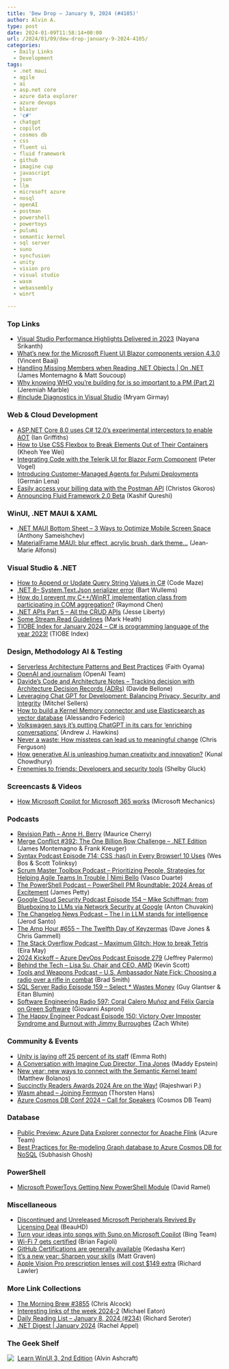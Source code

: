 ```yaml
---
title: 'Dew Drop – January 9, 2024 (#4105)'
author: Alvin A.
type: post
date: 2024-01-09T11:58:14+00:00
url: /2024/01/09/dew-drop-january-9-2024-4105/
categories:
  - Daily Links
  - Development
tags:
  - .net maui
  - agile
  - ai
  - asp.net core
  - azure data explorer
  - azure devops
  - blazor
  - 'c#'
  - chatgpt
  - copilot
  - cosmos db
  - css
  - fluent ui
  - fluid framework
  - github
  - imagine cup
  - javascript
  - json
  - llm
  - microsoft azure
  - nosql
  - openAI
  - postman
  - powershell
  - powertoys
  - pulumi
  - semantic kernel
  - sql server
  - suno
  - syncfusion
  - unity
  - vision pro
  - visual studio
  - wasm
  - webassembly
  - winrt

---
```

### <a name="top"></a>Top Links

  * <a href="https://devblogs.microsoft.com/visualstudio/visual-studio-performance-highlights-delivered-in-2023/" target="_blank" rel="noopener">Visual Studio Performance Highlights Delivered in 2023</a> (Nayana Srikanth)
  * <a href="https://baaijte.net/blog/microsoft-fluentui-aspnetcore.components-4.3/" target="_blank" rel="noopener">What&#8217;s new for the Microsoft Fluent UI Blazor components version 4.3.0</a> (Vincent Baaij)
  * <a href="http://www.youtube.com/watch?v=YqnRliCeoaQ" target="_blank" rel="noopener">Handling Missing Members when Reading .NET Objects | On .NET</a> (James Montemagno & Matt Soucoup)
  * <a href="https://typeshare.co/jeremiah-marble/posts/why-knowing-who-youre-building-for-is-so-important-to-a-pm-part-2" target="_blank" rel="noopener">Why knowing WHO you’re building for is so important to a PM (Part 2)</a> (Jeremiah Marble)
  * <a href="https://devblogs.microsoft.com/cppblog/include-diagnostics-in-visual-studio/" target="_blank" rel="noopener">#include Diagnostics in Visual Studio</a> (Mryam Girmay)



### <a name="web"></a>Web & Cloud Development

  * <a href="https://endjin.com/blog/2024/01/asp-dotnet-8-aot-csharp-12-interceptors.html" target="_blank" rel="noopener">ASP.NET Core 8.0 uses C# 12.0&#8217;s experimental interceptors to enable AOT</a> (Ian Griffiths)
  * <a href="https://www.freecodecamp.org/news/break-out-elements-from-containers-using-flexbox/" target="_blank" rel="noopener">How to Use CSS Flexbox to Break Elements Out of Their Containers</a> (Kheoh Yee Wei)
  * <a href="https://www.telerik.com/blogs/integrating-code-telerik-ui-blazor-form-component" target="_blank" rel="noopener">Integrating Code with the Telerik UI for Blazor Form Component</a> (Peter Vogel)
  * <a href="https://www.pulumi.com/blog/customer-managed-deployment-agents-launch/" target="_blank" rel="noopener">Introducing Customer-Managed Agents for Pulumi Deployments</a> (Germán Lena)
  * <a href="https://blog.postman.com/easily-access-your-billing-data-with-the-postman-api/" target="_blank" rel="noopener">Easily access your billing data with the Postman API</a> (Christos Gkoros)
  * <a href="https://devblogs.microsoft.com/microsoft365dev/announcing-fluid-framework-2-0-beta/" target="_blank" rel="noopener">Announcing Fluid Framework 2.0 Beta</a> (Kashif Qureshi)



### <a name="silverlight"></a>WinUI, .NET MAUI & XAML

  * <a href="https://community.devexpress.com/blogs/mobile/archive/2024/01/08/net-maui-bottom-sheet-3-ways-to-optimize-mobile-screen-space.aspx" target="_blank" rel="noopener">.NET MAUI Bottom Sheet &#8211; 3 Ways to Optimize Mobile Screen Space</a> (Anthony Sameishchev)
  * <a href="https://www.sharpnado.com/materialframe-maui/" target="_blank" rel="noopener">MaterialFrame MAUI: blur effect, acrylic brush, dark theme&#8230;</a> (Jean-Marie Alfonsi)



### <a name="dotnet"></a>Visual Studio & .NET

  * <a href="https://code-maze.com/csharp-append-or-update-query-string-values/" target="_blank" rel="noopener">How to Append or Update Query String Values in C#</a> (Code Maze)
  * <a href="https://bartwullems.blogspot.com/2024/01/net-8-systemtextjson-serializer-error.html" target="_blank" rel="noopener">.NET 8– System.Text.Json serializer error</a> (Bart Wullems)
  * <a href="https://devblogs.microsoft.com/oldnewthing/20240108-00/?p=109250" target="_blank" rel="noopener">How do I prevent my C++/WinRT implementation class from participating in COM aggregation?</a> (Raymond Chen)
  * <a href="https://jesseliberty.com/2024/01/08/net-apis-part-5-all-the-crud-apis/" target="_blank" rel="noopener">.NET APIs Part 5 – All the CRUD APIs</a> (Jesse Liberty)
  * <a href="https://markheath.net/post/stream-read-guidelines" target="_blank" rel="noopener">Some Stream.Read Guidelines</a> (Mark Heath)
  * <a href="https://www.tiobe.com/tiobe-index/" target="_blank" rel="noopener">TIOBE Index for January 2024 &#8211; C# is programming language of the year 2023!</a> (TIOBE Index)



### <a name="design"></a>Design, Methodology AI & Testing

  * <a href="https://www.freecodecamp.org/news/serverless-architecture-patterns-and-best-practices/" target="_blank" rel="noopener">Serverless Architecture Patterns and Best Practices</a> (Faith Oyama)
  * <a href="https://openai.com/blog/openai-and-journalism" target="_blank" rel="noopener">OpenAI and journalism</a> (OpenAI Team)
  * <a href="https://www.code4it.dev/architecture-notes/architecture-decision-records/" target="_blank" rel="noopener">Davide&#8217;s Code and Architecture Notes &#8211; Tracking decision with Architecture Decision Records (ADRs)</a> (Davide Bellone)
  * <a href="https://www.mitchelsellers.com/blog/article/leveraging-chat-gpt-for-development-balancing-privacy-security-and-integrity" target="_blank" rel="noopener">Leveraging Chat GPT for Development: Balancing Privacy, Security, and Integrity</a> (Mitchel Sellers)
  * <a href="https://devblogs.microsoft.com/semantic-kernel/elasticsearch-kernelmemory/" target="_blank" rel="noopener">How to build a Kernel Memory connector and use Elasticsearch as vector database</a> (Alessandro Federici)
  * <a href="https://www.theverge.com/2024/1/8/24027112/volkswagen-chatgpt-openai-voice-assistant-cars-ces" target="_blank" rel="noopener">Volkswagen says it’s putting ChatGPT in its cars for ‘enriching conversations’</a> (Andrew J. Hawkins)
  * <a href="https://blog.scottlogic.com/2024/01/08/never-a-waste-how-missteps-can-lead-us-to-meaningful-change.html" target="_blank" rel="noopener">Never a waste: How missteps can lead us to meaningful change</a> (Chris Ferguson)
  * <a href="https://www.kunal-chowdhury.com/2024/01/generative-ai.html" target="_blank" rel="noopener">How generative AI is unleashing human creativity and innovation?</a> (Kunal Chowdhury)
  * <a href="https://github.blog/2024-01-08-frenemies-to-friends-developers-and-security-tools/" target="_blank" rel="noopener">Frenemies to friends: Developers and security tools</a> (Shelby Gluck)



### <a name="videos"></a>Screencasts & Videos

  * <a href="http://www.youtube.com/watch?v=XJsf0Tpz0ho" target="_blank" rel="noopener">How Microsoft Copilot for Microsoft 365 works</a> (Microsoft Mechanics)



### <a name="podcasts"></a>Podcasts

  * <a href="https://revisionpath.com/anne-h-berry" target="_blank" rel="noopener">Revision Path &#8211; Anne H. Berry</a> (Maurice Cherry)
  * <a href="http://www.mergeconflict.fm/392" target="_blank" rel="noopener">Merge Conflict #392: The One Billion Row Challenge &#8211; .NET Edition</a> (James Montemagno & Frank Kreuger)
  * <a href="https://syntax.fm/show/714/css-has-in-every-browser-10-uses" target="_blank" rel="noopener">Syntax Podcast Episode 714: CSS :has() in Every Browser! 10 Uses</a> (Wes Bos & Scott Tolinksy)
  * <a href="https://scrummastertoolbox.libsyn.com/prioritizing-people-strategies-for-helping-agile-teams-in-trouble-nimi-bello" target="_blank" rel="noopener">Scrum Master Toolbox Podcast &#8211; Prioritizing People, Strategies for Helping Agile Teams In Trouble | Nimi Bello</a> (Vasco Duarte)
  * <a href="https://powershell.org/2024/01/the-powershell-podcast-powershell-pm-roundtable-2024-areas-of-excitement/" target="_blank" rel="noopener">The PowerShell Podcast &#8211; PowerShell PM Roundtable: 2024 Areas of Excitement</a> (James Petty)
  * <a href="https://cloudsecuritypodcast.libsyn.com/ep154-mike-schiffman-from-blueboxing-to-llms-via-network-security-at-google" target="_blank" rel="noopener">Google Cloud Security Podcast Episode 154 &#8211; Mike Schiffman: from Blueboxing to LLMs via Network Security at Google</a> (Anton Chuvakin)
  * <a href="https://changelog.com/news/76" target="_blank" rel="noopener">The Changelog News Podcast &#8211; The I in LLM stands for intelligence</a> (Jerod Santo)
  * <a href="https://theamphour.com/655-the-twelfth-day-of-keyzermas/" target="_blank" rel="noopener">The Amp Hour #655 – The Twelfth Day of Keyzermas</a> (Dave Jones & Chris Gammell)
  * <a href="https://stackoverflow.blog/2024/01/09/maximum-glitch-how-to-break-tetris/" target="_blank" rel="noopener">The Stack Overflow Podcast &#8211; Maximum Glitch: How to break Tetris</a> (Eira May)
  * <a href="http://feed.azuredevops.show/2024-kickoff-episode-279" target="_blank" rel="noopener">2024 Kickoff &#8211; Azure DevOps Podcast Episode 279</a> (Jeffrey Palermo)
  * <a href="http://sites.libsyn.com/121695/lisa-su-chair-and-ceo-amd" target="_blank" rel="noopener">Behind the Tech &#8211; Lisa Su, Chair and CEO, AMD</a> (Kevin Scott)
  * <a href="https://news.microsoft.com/tools-and-weapons-podcast/" target="_blank" rel="noopener">Tools and Weapons Podcast &#8211; U.S. Ambassador Nate Fick: Choosing a radio over a rifle in combat</a> (Brad Smith)
  * <a href="http://sqlserverradio.com/episode-159-select-wastes-money" target="_blank" rel="noopener">SQL Server Radio Episode 159 &#8211; Select * Wastes Money</a> (Guy Glantser & Eitan Blumin)
  * <a href="https://www.se-radio.net/2024/01/se-radio-597-coral-calero-munoz-and-felix-garcia-on-green-software/" target="_blank" rel="noopener">Software Engineering Radio 597: Coral Calero Muñoz and Félix García on Green Software</a> (Giovanni Asproni)
  * <a href="https://oasisofcourage.com/150-victory-over-imposter-syndrome-and-burnout-with-jimmy-burroughes/" target="_blank" rel="noopener">The Happy Engineer Podcast Episode 150: Victory Over Imposter Syndrome and Burnout with Jimmy Burroughes</a> (Zach White)



### <a name="events"></a>Community & Events

  * <a href="https://www.theverge.com/2024/1/8/24030695/unity-layoff-staff-25-percent" target="_blank" rel="noopener">Unity is laying off 25 percent of its staff</a> (Emma Roth)
  * <a href="https://techcommunity.microsoft.com/t5/student-developer-blog/a-conversation-with-imagine-cup-director-tina-jones/ba-p/4024066" target="_blank" rel="noopener">A Conversation with Imagine Cup Director, Tina Jones</a> (Maddy Epstein)
  * <a href="https://devblogs.microsoft.com/semantic-kernel/new-year-new-ways-to-connect-with-the-semantic-kernel-team/" target="_blank" rel="noopener">New year; new ways to connect with the Semantic Kernel team!</a> (Matthew Bolanos)
  * <a href="https://www.syncfusion.com/blogs/post/succinctly-readers-awards-2024.aspx?utm_source=alvinashcraft&utm_medium=email&utm_campaign=alvinashcraft_blog_edmjan24" target="_blank" rel="noopener">Succinctly Readers Awards 2024 Are on the Way!</a> (Rajeshwari P.)
  * <a href="https://www.thorsten-hans.com/wasm-ahead-joining-fermyon/" target="_blank" rel="noopener">Wasm ahead &#8211; Joining Fermyon</a> (Thorsten Hans)
  * <a href="https://sessionize.com/azure-cosmos-db-conf-2024" target="_blank" rel="noopener">Azure Cosmos DB Conf 2024 &#8211; Call for Speakers</a> (Cosmos DB Team)



### <a name="sql"></a>Database

  * <a href="https://azure.microsoft.com/en-us/updates/public-preview-azure-data-explorer-connector-for-apache-flink/" target="_blank" rel="noopener">Public Preview: Azure Data Explorer connector for Apache Flink</a> (Azure Team)
  * <a href="https://devblogs.microsoft.com/cosmosdb/best-practices-for-re-modeling-graph-database-to-azure-cosmos-db-for-nosql/" target="_blank" rel="noopener">Best Practices for Re-modeling Graph database to Azure Cosmos DB for NoSQL</a> (Subhasish Ghosh)



### <a name="ps"></a>PowerShell

  * <a href="https://visualstudiomagazine.com/articles/2024/01/08/powertoys-powershell.aspx" target="_blank" rel="noopener">Microsoft PowerToys Getting New PowerShell Module</a> (David Ramel)



### <a name="misc"></a>Miscellaneous

  * <a href="https://hardware.slashdot.org/story/24/01/08/2052233/discontinued-and-unreleased-microsoft-peripherals-revived-by-licensing-deal?utm_source=rss1.0mainlinkanon&utm_medium=feed" target="_blank" rel="noopener">Discontinued and Unreleased Microsoft Peripherals Revived By Licensing Deal</a> (BeauHD)
  * <a href="https://bingblogskenticolive.azurewebsites.net/search/december-2023/Turn-your-ideas-into-songs-with-Suno-on-Microsoft-Copilot" target="_blank" rel="noopener">Turn your ideas into songs with Suno on Microsoft Copilot</a> (Bing Team)
  * <a href="https://betanews.com/2024/01/08/wifi-7-certified/" target="_blank" rel="noopener">Wi-Fi 7 gets certified</a> (Brian Fagioli)
  * <a href="https://github.blog/2024-01-08-github-certifications-are-generally-available/" target="_blank" rel="noopener">GitHub Certifications are generally available</a> (Kedasha Kerr)
  * <a href="https://techcommunity.microsoft.com/t5/apps-on-azure-blog/it-s-a-new-year-sharpen-your-skills/ba-p/4024378" target="_blank" rel="noopener">It&#8217;s a new year: Sharpen your skills</a> (Matt Graven)
  * <a href="https://www.theverge.com/2024/1/8/24029805/apple-vision-pro-price-lenses-prescription-zeiss" target="_blank" rel="noopener">Apple Vision Pro prescription lenses will cost $149 extra</a> (Richard Lawler)



### <a name="links"></a>More Link Collections

  * <a href="https://blog.cwa.me.uk/2024/01/09/the-morning-brew-3855/" target="_blank" rel="noopener">The Morning Brew #3855</a> (Chris Alcock)
  * <a href="https://samestuffdifferentday.net/2024/01/08/Interesting-links-of-the-week-2024-2/" target="_blank" rel="noopener">Interesting links of the week 2024-2</a> (Michael Eaton)
  * <a href="https://seroter.com/2024/01/08/daily-reading-list-january-8-2024-234/" target="_blank" rel="noopener">Daily Reading List – January 8, 2024 (#234)</a> (Richard Seroter)
  * <a href="https://blog.jetbrains.com/dotnet/2024/01/08/net-digest-january-2024/" target="_blank" rel="noopener">.NET Digest | January 2024</a> (Rachel Appel)



### <a name="shelf"></a>The Geek Shelf

<a href="https://www.amazon.com/dp/1805120069/" target="_blank" rel="noopener"><img decoding="async" align="left" style="margin: 0px 4px 0px 0px; border: 0px currentcolor; border-image: none; float: left; display: inline; background-image: none;" src="https://m.media-amazon.com/images/I/41EyACcIdNL._SS135_.jpg" border="0" /></a>&nbsp;<a href="https://www.amazon.com/dp/1805120069/" target="_blank" rel="noopener">Learn WinUI 3, 2nd Edition</a> (Alvin Ashcraft)
